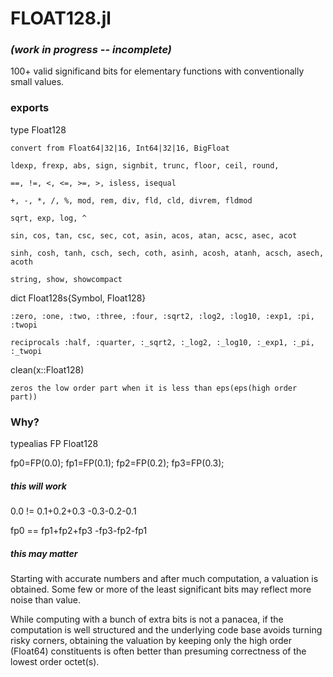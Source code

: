 # FLOAT128.jl  
### *(work in progress -- incomplete)*
100+ valid significand bits for elementary functions with conventionally small values.

### exports 

type Float128

    convert from Float64|32|16, Int64|32|16, BigFloat
    
    ldexp, frexp, abs, sign, signbit, trunc, floor, ceil, round, 
    
    ==, !=, <, <=, >=, >, isless, isequal
    
    +, -, *, /, %, mod, rem, div, fld, cld, divrem, fldmod
    
    sqrt, exp, log, ^
    
    sin, cos, tan, csc, sec, cot, asin, acos, atan, acsc, asec, acot
    
    sinh, cosh, tanh, csch, sech, coth, asinh, acosh, atanh, acsch, asech, acoth 
    
    string, show, showcompact
    
dict Float128s{Symbol, Float128}

    :zero, :one, :two, :three, :four, :sqrt2, :log2, :log10, :exp1, :pi, :twopi
    
    reciprocals :half, :quarter, :_sqrt2, :_log2, :_log10, :_exp1, :_pi, :_twopi

clean(x::Float128)

    zeros the low order part when it is less than eps(eps(high order part))

### Why?

typealias FP Float128

fp0=FP(0.0); fp1=FP(0.1); fp2=FP(0.2); fp3=FP(0.3);

##### this will work 

0.0  != 0.1+0.2+0.3 -0.3-0.2-0.1

fp0  == fp1+fp2+fp3 -fp3-fp2-fp1

##### this may matter

Starting with accurate numbers and after much computation, a valuation is obtained.
Some few or more of the least significant bits may reflect more noise than value.

While computing with a bunch of extra bits is not a panacea, if the computation
is well structured and the underlying code base avoids turning risky corners,
obtaining the valuation by keeping only the high order (Float64) constituents
is often better than presuming correctness of the lowest order octet(s).

